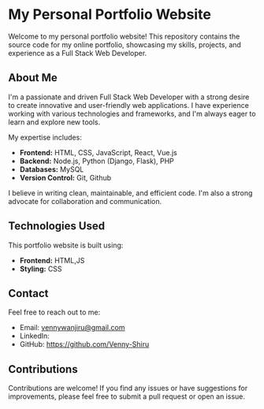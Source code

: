 # My Personal Portfolio Website

Welcome to my personal portfolio website! This repository contains the source code for my online portfolio, showcasing my skills, projects, and experience as a Full Stack Web Developer.

## About Me

I'm a passionate and driven Full Stack Web Developer with a strong desire to create innovative and user-friendly web applications. I have experience working with various technologies and frameworks, and I'm always eager to learn and explore new tools.

My expertise includes:

* **Frontend:** HTML, CSS, JavaScript, React, Vue.js
* **Backend:** Node.js, Python (Django, Flask), PHP
* **Databases:** MySQL
* **Version Control:** Git, Github

I believe in writing clean, maintainable, and efficient code. I'm also a strong advocate for collaboration and communication.

## Technologies Used

This portfolio website is built using:

* **Frontend:** HTML,JS
* **Styling:** CSS

## Contact

Feel free to reach out to me:

* Email: vennywanjiru@gmail.com
* LinkedIn: 
* GitHub: https://github.com/Venny-Shiru

## Contributions

Contributions are welcome! If you find any issues or have suggestions for improvements, please feel free to submit a pull request or open an issue.
